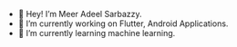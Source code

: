 - 👋 Hey! I’m Meer Adeel Sarbazzy.
- 👀 I’m currently working on Flutter, Android Applications.
- 🌱 I’m currently learning machine learning.
